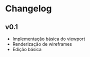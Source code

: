 # Changelog

## v0.1

* Implementação básica do viewport
* Renderização de wireframes
* Edição básica
